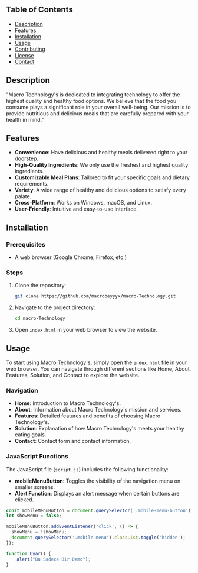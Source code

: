 
## Table of Contents

- [Description](#description)
- [Features](#features)
- [Installation](#installation)
- [Usage](#usage)
- [Contributing](#contributing)
- [License](#license)
- [Contact](#contact)

## Description

"Macro Technology's is dedicated to integrating technology to offer the highest quality and healthy food options. We believe that the food you consume plays a significant role in your overall well-being. Our mission is to provide nutritious and delicious meals that are carefully prepared with your health in mind."

## Features

- **Convenience**: Have delicious and healthy meals delivered right to your doorstep.
- **High-Quality Ingredients**: We only use the freshest and highest quality ingredients.
- **Customizable Meal Plans**: Tailored to fit your specific goals and dietary requirements.
- **Variety**: A wide range of healthy and delicious options to satisfy every palate.
- **Cross-Platform**: Works on Windows, macOS, and Linux.
- **User-Friendly**: Intuitive and easy-to-use interface.

## Installation

### Prerequisites

- A web browser (Google Chrome, Firefox, etc.)

### Steps

1. Clone the repository:

    ```sh
    git clone https://github.com/macrobeyyyx/macro-Technology.git
    ```

2. Navigate to the project directory:

    ```sh
    cd macro-Technology
    ```

3. Open `index.html` in your web browser to view the website.

## Usage

To start using Macro Technology's, simply open the `index.html` file in your web browser. You can navigate through different sections like Home, About, Features, Solution, and Contact to explore the website.

### Navigation

- **Home**: Introduction to Macro Technology's.
- **About**: Information about Macro Technology's mission and services.
- **Features**: Detailed features and benefits of choosing Macro Technology's.
- **Solution**: Explanation of how Macro Technology's meets your healthy eating goals.
- **Contact**: Contact form and contact information.

### JavaScript Functions

The JavaScript file (`script.js`) includes the following functionality:

- **mobileMenuButton**: Toggles the visibility of the navigation menu on smaller screens.
- **Alert Function**: Displays an alert message when certain buttons are clicked.

```javascript
const mobileMenuButton = document.querySelector('.mobile-menu-button');
let showMenu = false;

mobileMenuButton.addEventListener('click', () => {
  showMenu = !showMenu;
  document.querySelector('.mobile-menu').classList.toggle('hidden');
});

function Uyar() {
    alert("Bu Sadece Bir Demo");
}
